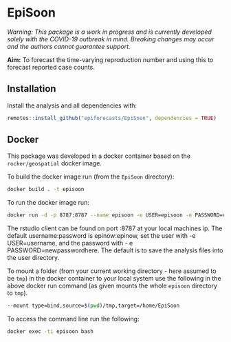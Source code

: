 
# EpiSoon

*Warning: This package is a work in progress and is currently developed
solely with the COVID-19 outbreak in mind. Breaking changes may occur
and the authors cannot guarantee support.*

**Aim:** To forecast the time-varying reproduction number and using this
to forecast reported case counts.

## Installation

Install the analysis and all dependencies with:

``` r
remotes::install_github("epiforecasts/EpiSoon", dependencies = TRUE)
```

## Docker

This package was developed in a docker container based on the
`rocker/geospatial` docker image.

To build the docker image run (from the `EpiSoon` directory):

``` bash
docker build . -t episoon
```

To run the docker image
run:

``` bash
docker run -d -p 8787:8787 --name episoon -e USER=episoon -e PASSWORD=episoon episoon
```

The rstudio client can be found on port :8787 at your local machines ip.
The default username:password is epinow:epinow, set the user with -e
USER=username, and the password with - e PASSWORD=newpasswordhere. The
default is to save the analysis files into the user directory.

To mount a folder (from your current working directory - here assumed to
be `tmp`) in the docker container to your local system use the following
in the above docker run command (as given mounts the whole `episoon`
directory to `tmp`).

``` bash
--mount type=bind,source=$(pwd)/tmp,target=/home/EpiSoon
```

To access the command line run the following:

``` bash
docker exec -ti episoon bash
```
